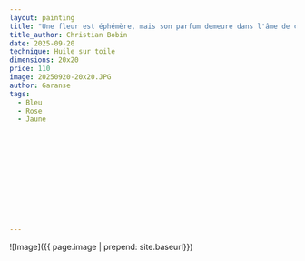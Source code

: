 ```yaml
---
layout: painting
title: "Une fleur est éphémère, mais son parfum demeure dans l'âme de celui qui l'a respirée." 
title_author: Christian Bobin 
date: 2025-09-20
technique: Huile sur toile
dimensions: 20x20
price: 110
image: 20250920-20x20.JPG
author: Garanse
tags:
  - Bleu 
  - Rose
  - Jaune
  
  
 
  
  
  
  
 
 
  
  
  
---
```

![Image]({{ page.image | prepend: site.baseurl}})

